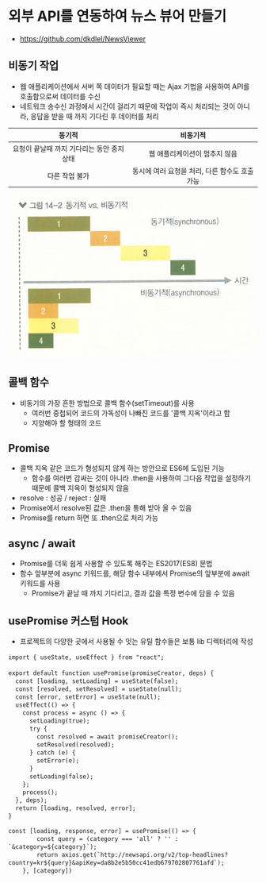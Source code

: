 # 외부 API를 연동하여 뉴스 뷰어 만들기
* https://github.com/dkdlel/NewsViewer

## 비동기 작업
* 웹 애플리케이션에서 서버 쪽 데이터가 필요할 때는 Ajax 기법을 사용하여 API를 호출함으로써 데이터를 수신
* 네트워크 송수신 과정에서 시간이 걸리기 때문에 작업이 즉시 처리되는 것이 아니라, 응답을 받을 때 까지 기다린 후 데이터를 처리

|동기적|비동기적|
|:---:|:---:|
|요청이 끝날때 까지 기다리는 동안 중지 상태|웹 애플리케이션이 멈추지 않음|
|다른 작업 불가|동시에 여러 요청을 처리, 다른 함수도 호출 가능|

<img src="./image.jpeg" alt="동기적 vs 비동기적" />

## 콜백 함수
* 비동기의 가장 흔한 방법으로 콜백 함수(setTimeout)를 사용
    - 여러번 중첩되어 코드의 가독성이 나빠진 코드를 '콜백 지옥'이라고 함
    - 지양해야 할 형태의 코드

## Promise
* 콜백 지옥 같은 코드가 형성되지 않게 하는 방안으로 ES6에 도입된 기능
    - 함수를 여러번 감싸는 것이 아니라 .then을 사용하여 그다음 작업을 설정하기 때문에 콜백 지옥이 형성되지 않음
* resolve : 성공 / reject : 실패
* Promise에서 resolve된 값은 .then을 통해 받아 올 수 있음
* Promise를 return 하면 또 .then으로 처리 가능

## async / await
* Promise를 더욱 쉽게 사용할 수 있도록 해주는 ES2017(ES8) 문법
* 함수 앞부분에 async 키워드를, 해당 함수 내부에서 Promise의 앞부분에 await 키워드를 사용
    - Promise가 끝날 때 까지 기다리고, 결과 값을 특정 변수에 담을 수 있음

## usePromise 커스텀 Hook
* 프로젝트의 다양한 곳에서 사용될 수 잇는 유틸 함수들은 보통 lib 디렉터리에 작성
```
import { useState, useEffect } from "react";

export default function usePromise(promiseCreator, deps) {
  const [loading, setLoading] = useState(false);
  const [resolved, setResolved] = useState(null);
  const [error, setError] = useState(null);
  useEffect(() => {
    const process = async () => {
      setLoading(true);
      try {
        const resolved = await promiseCreator();
        setResolved(resolved);
      } catch (e) {
        setError(e);
      }
      setLoading(false);
    };
    process();
  }, deps);
  return [loading, resolved, error];
}
```

```
const [loading, response, error] = usePromise(() => {
        const query = (category === 'all' ? '' : `&category=${category}`);
        return axios.get(`http://newsapi.org/v2/top-headlines?country=kr${query}&apiKey=da8b2e5b50cc41edb679702807761afd`);
    }, [category])
```